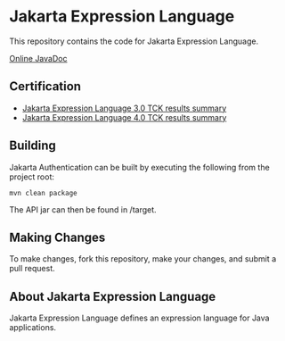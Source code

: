 # Jakarta Expression Language

This repository contains the code for Jakarta Expression Language.

[Online JavaDoc](https://javadoc.io/doc/jakarta.el/jakarta.el-api/)

Certification
-------------
* [Jakarta Expression Language 3.0 TCK results summary](https://eclipse-ee4j.github.io/el-ri/certifications/expression-language/3.0/TCK-Results)
* [Jakarta Expression Language 4.0 TCK results summary](https://eclipse-ee4j.github.io/el-ri/certifications/expression-language/4.0/TCK-Results)

Building
--------

Jakarta Authentication can be built by executing the following from the project root:

``mvn clean package``

The API jar can then be found in /target.

Making Changes
--------------

To make changes, fork this repository, make your changes, and submit a pull request.

About Jakarta Expression Language
-------------

Jakarta Expression Language defines an expression language for Java applications.
